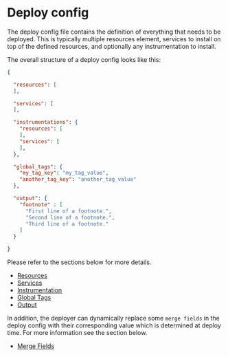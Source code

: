 # Deploy config

The deploy config file contains the definition of everything that needs to be deployed. This is typically multiple resources element, services to install on top of the defined resources, and optionally any instrumentation to install.

The overall structure of a deploy config looks like this:

```json
{

  "resources": [
  ],

  "services": [
  ],

  "instrumentations": {
    "resources": [
    ],
    "services": [
    ],
  },

  "global_tags": {
    "my_tag_key": "my_tag_value",
    "another_tag_key": "another_tag_value"
  },

  "output": {
    "footnote" : [
      "First line of a footnote.",
      "Second line of a footnote.",
      "Third line of a footnote."
    ]
  }

}
```

Please refer to the sections below for more details.

* [Resources](resources/README.md)
* [Services](services/README.md)
* [Instrumentation](instrumentations/README.md)
* [Global Tags](global_tags/README.md)
* [Output](output/README.md)

In addition, the deployer can dynamically replace some `merge fields` in the deploy config with their corresponding value which is determined at deploy time. For more information see the section below.

* [Merge Fields](merge_fields/README.md)

